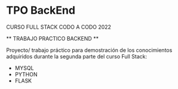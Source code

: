 # TPO BackEnd
CURSO FULL STACK CODO A CODO 2022  

** TRABAJO PRACTICO BACKEND **

Proyecto/ trabajo práctico para demostración de los conocimientos 
adquiridos durante la segunda parte del curso Full Stack:

- MYSQL
- PYTHON
- FLASK

